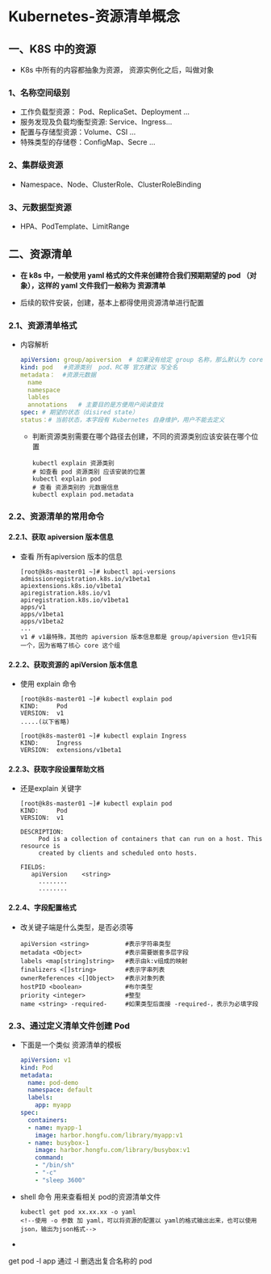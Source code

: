 # Kubernetes-资源清单概念

## 一、K8S 中的资源

* K8s 中所有的内容都抽象为资源， 资源实例化之后，叫做对象

### 1、名称空间级别

* 工作负载型资源： Pod、ReplicaSet、Deployment ...
* 服务发现及负载均衡型资源:  Service、Ingress...
* 配置与存储型资源：Volume、CSI ...
* 特殊类型的存储卷：ConfigMap、Secre ...

### 2、集群级资源

* Namespace、Node、ClusterRole、ClusterRoleBinding

### 3、元数据型资源

* HPA、PodTemplate、LimitRange

## 二、资源清单

* **在 k8s 中，一般使用 yaml 格式的文件来创建符合我们预期期望的 pod （对象），这样的 yaml 文件我们一般称为  资源清单**

* 后续的软件安装，创建，基本上都得使用资源清单进行配置

### 2.1、资源清单格式

* 内容解析

  ```yaml
  apiVersion: group/apiversion  # 如果没有给定 group 名称，那么默认为 core，可以使用 kubectl api-versions # 获取当前 k8s 版本上所有的 apiVersion 版本信息( 每个版本可能不同 )
  kind: pod   #资源类别  pod、RC等 官方建议 写全名
  metadata：  #资源元数据
  	name
  	namespace
  	lables
  	annotations   # 主要目的是方便用户阅读查找
  spec: # 期望的状态（disired state）
  status：# 当前状态，本字段有 Kubernetes 自身维护，用户不能去定义
  ```

  <!--配置清单主要有五个一级字段，其中status用户不能定义，有k8s自身维护-->

  * 判断资源类别需要在哪个路径去创建，不同的资源类别应该安装在哪个位置

    ```shell
    kubectl explain 资源类别
    # 如查看 pod 资源类别 应该安装的位置
    kubectl explain pod
    # 查看 资源类别的 元数据信息
    kubectl explain pod.metadata
    ```

### 2.2、资源清单的常用命令

#### 2.2.1、获取 apiversion 版本信息

* 查看 所有apiversion 版本的信息

  ```shell
  [root@k8s-master01 ~]# kubectl api-versions
  admissionregistration.k8s.io/v1beta1
  apiextensions.k8s.io/v1beta1
  apiregistration.k8s.io/v1
  apiregistration.k8s.io/v1beta1
  apps/v1
  apps/v1beta1
  apps/v1beta2
  ...
  v1 # v1最特殊，其他的 apiversion 版本信息都是 group/apiversion 但v1只有一个，因为省略了核心 core 这个组
  ```

#### 2.2.2、获取资源的 apiVersion 版本信息

* 使用 explain 命令

  ```shell
  [root@k8s-master01 ~]# kubectl explain pod
  KIND:     Pod
  VERSION:  v1
  .....(以下省略)
  
  [root@k8s-master01 ~]# kubectl explain Ingress
  KIND:     Ingress
  VERSION:  extensions/v1beta1
  ```

#### 2.2.3、获取字段设置帮助文档

* 还是explain 关键字

  ```shell
  [root@k8s-master01 ~]# kubectl explain pod
  KIND:     Pod
  VERSION:  v1
  
  DESCRIPTION:
       Pod is a collection of containers that can run on a host. This resource is
       created by clients and scheduled onto hosts.
  
  FIELDS:
     apiVersion    <string>
       ........
       ........
  ```

#### 2.2.4、字段配置格式

* 改关键子端是什么类型，是否必须等

  ```shell
  apiVersion <string>          #表示字符串类型
  metadata <Object>            #表示需要嵌套多层字段
  labels <map[string]string>   #表示由k:v组成的映射
  finalizers <[]string>        #表示字串列表
  ownerReferences <[]Object>   #表示对象列表
  hostPID <boolean>            #布尔类型
  priority <integer>           #整型
  name <string> -required-     #如果类型后面接 -required-，表示为必填字段
  ```

### 2.3、通过定义清单文件创建 Pod

* 下面是一个类似 资源清单的模板

  ```yaml
  apiVersion: v1
  kind: Pod
  metadata:
    name: pod-demo
    namespace: default
    labels:
      app: myapp
  spec:
    containers:
    - name: myapp-1
      image: harbor.hongfu.com/library/myapp:v1
    - name: busybox-1
      image: harbor.hongfu.com/library/busybox:v1
      command:
      - "/bin/sh"
      - "-c"
      - "sleep 3600"
  ```

* shell 命令 用来查看相关 pod的资源清单文件

  ```shell
  kubectl get pod xx.xx.xx -o yaml  
  <!--使用 -o 参数 加 yaml，可以将资源的配置以 yaml的格式输出出来，也可以使用json，输出为json格式--> 
  ```

* <!--资源被创建的流程：Kubectl（Yaml） >>> KubeapiServer（Json）-->





get pod -l app  通过 -l 删选出复合名称的 pod
